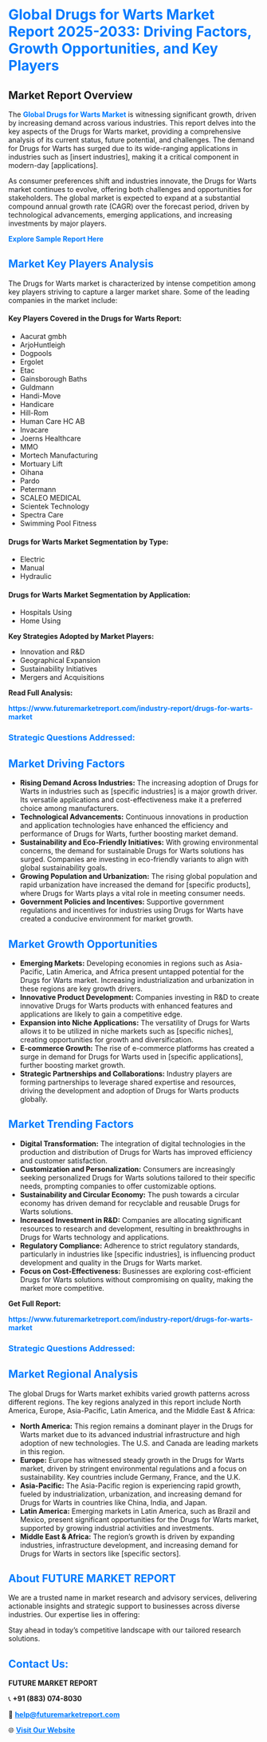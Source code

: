 <h1 style="color: #007BFF;">Global Drugs for Warts Market Report 2025-2033: Driving Factors, Growth Opportunities, and Key Players</h1>

<section id="overview">
<h2>Market Report Overview</h2>
<p>The <a href="https://www.futuremarketreport.com/industry-report/drugs-for-warts-market" style="color: #007BFF; text-decoration: none;"><strong>Global Drugs for Warts Market</strong></a> is witnessing significant growth, driven by increasing demand across various industries. This report delves into the key aspects of the Drugs for Warts market, providing a comprehensive analysis of its current status, future potential, and challenges. The demand for Drugs for Warts has surged due to its wide-ranging applications in industries such as [insert industries], making it a critical component in modern-day [applications].</p>
<p>As consumer preferences shift and industries innovate, the Drugs for Warts market continues to evolve, offering both challenges and opportunities for stakeholders. The global market is expected to expand at a substantial compound annual growth rate (CAGR) over the forecast period, driven by technological advancements, emerging applications, and increasing investments by major players.</p>
</section>

<section id="overview">
<p><a href="https://www.futuremarketreport.com/request-sample/reportId=32982" style="color: #007BFF; text-decoration: none;"><strong>Explore Sample Report Here</strong></a></p>
</section>

<section id="key-players">
<h2 style="color: #007BFF;">Market Key Players Analysis</h2>
<p>The Drugs for Warts market is characterized by intense competition among key players striving to capture a larger market share. Some of the leading companies in the market include:</p>
<h4>Key Players Covered in the Drugs for Warts Report:</h4>
<ul><li>Aacurat gmbh</li><li>ArjoHuntleigh</li><li>Dogpools</li><li>Ergolet</li><li>Etac</li><li>Gainsborough Baths</li><li>Guldmann</li><li>Handi-Move</li><li>Handicare</li><li>Hill-Rom</li><li>Human Care HC AB</li><li>Invacare</li><li>Joerns Healthcare</li><li>MMO</li><li>Mortech Manufacturing</li><li>Mortuary Lift</li><li>Oihana</li><li>Pardo</li><li>Petermann</li><li>SCALEO MEDICAL</li><li>Scientek Technology</li><li>Spectra Care</li><li>Swimming Pool Fitness</li></ul>
<h4>Drugs for Warts Market Segmentation by Type:</h4>
<ul><li>Electric</li><li>Manual</li><li>Hydraulic</li></ul>

<h4>Drugs for Warts Market Segmentation by Application:</h4>
<ul><li>Hospitals Using</li><li>Home Using</li></ul>
<p><strong>Key Strategies Adopted by Market Players:</strong></p>
<ul>
<li>Innovation and R&D</li>
<li>Geographical Expansion</li>
<li>Sustainability Initiatives</li>
<li>Mergers and Acquisitions</li>
</ul>
</section>

<section>
<p><strong>Read Full Analysis: </strong></p><a href="https://www.futuremarketreport.com/industry-report/drugs-for-warts-market" style="color: #007BFF; text-decoration: none;"><strong>https://www.futuremarketreport.com/industry-report/drugs-for-warts-market</strong></a>
<h3 style="color: #007BFF;">Strategic Questions Addressed:</h3>
</section>

<section id="driving-factors">
<h2 style="color: #007BFF;">Market Driving Factors</h2>
<ul>
<li><strong>Rising Demand Across Industries:</strong> The increasing adoption of Drugs for Warts in industries such as [specific industries] is a major growth driver. Its versatile applications and cost-effectiveness make it a preferred choice among manufacturers.</li>
<li><strong>Technological Advancements:</strong> Continuous innovations in production and application technologies have enhanced the efficiency and performance of Drugs for Warts, further boosting market demand.</li>
<li><strong>Sustainability and Eco-Friendly Initiatives:</strong> With growing environmental concerns, the demand for sustainable Drugs for Warts solutions has surged. Companies are investing in eco-friendly variants to align with global sustainability goals.</li>
<li><strong>Growing Population and Urbanization:</strong> The rising global population and rapid urbanization have increased the demand for [specific products], where Drugs for Warts plays a vital role in meeting consumer needs.</li>
<li><strong>Government Policies and Incentives:</strong> Supportive government regulations and incentives for industries using Drugs for Warts have created a conducive environment for market growth.</li>
</ul>
</section>

<section id="growth-opportunities">
<h2 style="color: #007BFF;">Market Growth Opportunities</h2>
<ul>
<li><strong>Emerging Markets:</strong> Developing economies in regions such as Asia-Pacific, Latin America, and Africa present untapped potential for the Drugs for Warts market. Increasing industrialization and urbanization in these regions are key growth drivers.</li>
<li><strong>Innovative Product Development:</strong> Companies investing in R&D to create innovative Drugs for Warts products with enhanced features and applications are likely to gain a competitive edge.</li>
<li><strong>Expansion into Niche Applications:</strong> The versatility of Drugs for Warts allows it to be utilized in niche markets such as [specific niches], creating opportunities for growth and diversification.</li>
<li><strong>E-commerce Growth:</strong> The rise of e-commerce platforms has created a surge in demand for Drugs for Warts used in [specific applications], further boosting market growth.</li>
<li><strong>Strategic Partnerships and Collaborations:</strong> Industry players are forming partnerships to leverage shared expertise and resources, driving the development and adoption of Drugs for Warts products globally.</li>
</ul>
</section>

<section id="trending-factors">
<h2 style="color: #007BFF;">Market Trending Factors</h2>
<ul>
<li><strong>Digital Transformation:</strong> The integration of digital technologies in the production and distribution of Drugs for Warts has improved efficiency and customer satisfaction.</li>
<li><strong>Customization and Personalization:</strong> Consumers are increasingly seeking personalized Drugs for Warts solutions tailored to their specific needs, prompting companies to offer customizable options.</li>
<li><strong>Sustainability and Circular Economy:</strong> The push towards a circular economy has driven demand for recyclable and reusable Drugs for Warts solutions.</li>
<li><strong>Increased Investment in R&D:</strong> Companies are allocating significant resources to research and development, resulting in breakthroughs in Drugs for Warts technology and applications.</li>
<li><strong>Regulatory Compliance:</strong> Adherence to strict regulatory standards, particularly in industries like [specific industries], is influencing product development and quality in the Drugs for Warts market.</li>
<li><strong>Focus on Cost-Effectiveness:</strong> Businesses are exploring cost-efficient Drugs for Warts solutions without compromising on quality, making the market more competitive.</li>
</ul>
</section>

<section>
<p><strong>Get Full Report: </strong></p><a href="https://www.futuremarketreport.com/industry-report/drugs-for-warts-market" style="color: #007BFF; text-decoration: none;"><strong>https://www.futuremarketreport.com/industry-report/drugs-for-warts-market</strong></a>
<h3 style="color: #007BFF;">Strategic Questions Addressed:</h3>
</section>


<section id="regional-analysis">
<h2 style="color: #007BFF;">Market Regional Analysis</h2>
<p>The global Drugs for Warts market exhibits varied growth patterns across different regions. The key regions analyzed in this report include North America, Europe, Asia-Pacific, Latin America, and the Middle East & Africa:</p>
<ul>
<li><strong>North America:</strong> This region remains a dominant player in the Drugs for Warts market due to its advanced industrial infrastructure and high adoption of new technologies. The U.S. and Canada are leading markets in this region.</li>
<li><strong>Europe:</strong> Europe has witnessed steady growth in the Drugs for Warts market, driven by stringent environmental regulations and a focus on sustainability. Key countries include Germany, France, and the U.K.</li>
<li><strong>Asia-Pacific:</strong> The Asia-Pacific region is experiencing rapid growth, fueled by industrialization, urbanization, and increasing demand for Drugs for Warts in countries like China, India, and Japan.</li>
<li><strong>Latin America:</strong> Emerging markets in Latin America, such as Brazil and Mexico, present significant opportunities for the Drugs for Warts market, supported by growing industrial activities and investments.</li>
<li><strong>Middle East & Africa:</strong> The region’s growth is driven by expanding industries, infrastructure development, and increasing demand for Drugs for Warts in sectors like [specific sectors].</li>
</ul>
</section>

<footer>
<h2 style="color: #007BFF;">About FUTURE MARKET REPORT</h2>
<p>We are a trusted name in market research and advisory services, delivering actionable insights and strategic support to businesses across diverse industries. Our expertise lies in offering:</p>

<p>Stay ahead in today’s competitive landscape with our tailored research solutions.</p>

<h2 style="color: #007BFF;">Contact Us:</h2>
<p><strong>FUTURE MARKET REPORT</strong></p>
<p>📞 <strong>+91 (883) 074-8030</strong></p>
<p>📧 <strong><a href="mailto:help@futuremarketreport.com" style="color: #007BFF;">help@futuremarketreport.com</a></strong></p>
<p>🌐 <strong><a href="https://www.futuremarketreport.com/" style="color: #007BFF;">Visit Our Website</a></strong></p>
</footer>